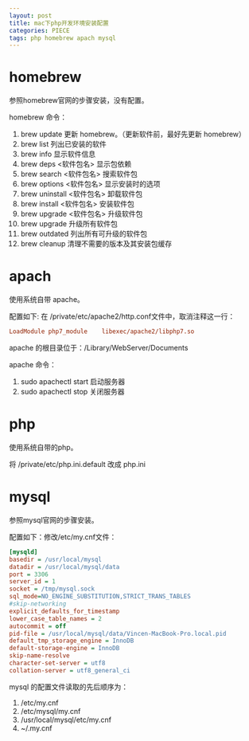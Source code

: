 ```yaml
---
layout: post
title: mac下php开发环境安装配置
categories: PIECE
tags: php homebrew apach mysql
---
```

# homebrew

参照homebrew官网的步骤安装，没有配置。  

homebrew 命令：

1. brew update 更新 homebrew。（更新软件前，最好先更新 homebrew）
2. brew list 列出已安装的软件
3. brew info 显示软件信息
4. brew deps <软件包名> 显示包依赖
5. brew search <软件包名> 搜索软件包
6. brew options <软件包名> 显示安装时的选项
7. brew uninstall <软件包名> 卸载软件包
8. brew install <软件包名> 安装软件包
9. brew upgrade <软件包名> 升级软件包
10. brew upgrade 升级所有软件包
11. brew outdated 列出所有可升级的软件包
12. brew cleanup 清理不需要的版本及其安装包缓存

# apach

使用系统自带 apache。

配置如下:  在 /private/etc/apache2/http.conf文件中，取消注释这一行：  

```ini
LoadModule php7_module    libexec/apache2/libphp7.so
```

apache 的根目录位于：/Library/WebServer/Documents

apache 命令：  

1. sudo apachectl start 启动服务器  
2. sudo apachectl stop 关闭服务器

# php

使用系统自带的php。

将 /private/etc/php.ini.default 改成 php.ini

# mysql

参照mysql官网的步骤安装。

配置如下：修改/etc/my.cnf文件：

```ini
[mysqld]
basedir = /usr/local/mysql
datadir = /usr/local/mysql/data
port = 3306
server_id = 1
socket = /tmp/mysql.sock
sql_mode=NO_ENGINE_SUBSTITUTION,STRICT_TRANS_TABLES
#skip-networking
explicit_defaults_for_timestamp
lower_case_table_names = 2
autocommit = off
pid-file = /usr/local/mysql/data/Vincen-MacBook-Pro.local.pid
default_tmp_storage_engine = InnoDB
default-storage-engine = InnoDB
skip-name-resolve
character-set-server = utf8
collation-server = utf8_general_ci
```

mysql 的配置文件读取的先后顺序为：

1. /etc/my.cnf
2. /etc/mysql/my.cnf
3. /usr/local/mysql/etc/my.cnf
4. ~/.my.cnf



